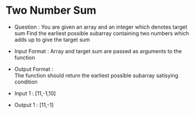# Two Number Sum

- Question :
  You are given an array and an integer which denotes target sum
  Find the earliest possible subarray containing two numbers which adds up to give the target sum
 
- Input Format :
  Array and target sum are passed as arguments to the function
  
- Output Format : <br>
  The function should return the earliest possible subarray satisying condition
  
- Input 1 :
  [11,-1,10]
  
- Output 1 :
  [11,-1]

